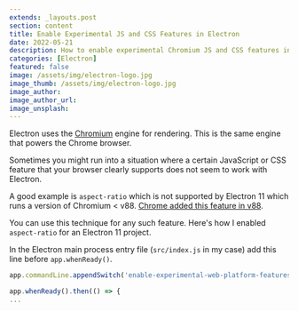 ```yaml
---
extends: _layouts.post
section: content
title: Enable Experimental JS and CSS Features in Electron
date: 2022-05-21
description: How to enable experimental Chromium JS and CSS features in Electron versions that don't support them
categories: [Electron]
featured: false
image: /assets/img/electron-logo.jpg
image_thumb: /assets/img/electron-logo.jpg
image_author:
image_author_url:
image_unsplash:
---
```


Electron uses the [Chromium](https://www.chromium.org/chromium-projects/) engine for rendering. This is the same engine that powers the Chrome browser.

Sometimes you might run into a situation where a certain JavaScript or CSS feature that your browser clearly supports does not seem to work with Electron.

A good example is `aspect-ratio` which is not supported by Electron 11 which runs a version of Chromium < v88. [Chrome added this feature in v88](https://caniuse.com/?search=aspect-ratio).

You can use this technique for any such feature. Here's how I enabled `aspect-ratio` for an Electron 11 project.

In the Electron main process entry file (`src/index.js` in my case) add this line before `app.whenReady()`.

```js
app.commandLine.appendSwitch('enable-experimental-web-platform-features');

app.whenReady().then(() => {
...
```